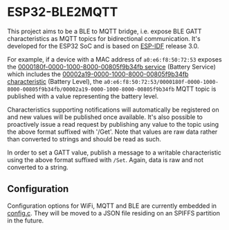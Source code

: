 # ESP32-BLE2MQTT

This project aims to be a BLE to MQTT bridge, i.e. expose BLE GATT
characteristics as MQTT topics for bidirectional communication. It's developed
for the ESP32 SoC and is based on
[ESP-IDF](https://github.com/espressif/esp-idf) release 3.0.

For example, if a device with a MAC address of `a0:e6:f8:50:72:53` exposes the
[0000180f-0000-1000-8000-00805f9b34fb service](https://developer.bluetooth.org/gatt/services/Pages/ServiceViewer.aspx?u=org.bluetooth.service.battery_service.xml)
(Battery Service) which includes the
[00002a19-0000-1000-8000-00805f9b34fb characteristic](https://developer.bluetooth.org/gatt/characteristics/Pages/CharacteristicViewer.aspx?u=org.bluetooth.characteristic.battery_level.xml)
(Battery Level), the `a0:e6:f8:50:72:53/0000180f-0000-1000-8000-00805f9b34fb/00002a19-0000-1000-8000-00805f9b34fb`
MQTT topic is published with a value representing the battery level.

Characteristics supporting notifications will automatically be registered on and
new values will be published once available. It's also possible to proactively
issue a read request by publishing any value to the topic using the above format
suffixed with '/Get'. Note that values are raw data rather than converted to
strings and should be read as such.

In order to set a GATT value, publish a message to a writable characteristic
using the above format suffixed with `/Set`. Again, data is raw and not
converted to a string.

## Configuration

Configuration options for WiFi, MQTT and BLE are currently embedded in
[config.c](main/config.c).
They will be moved to a JSON file residing on an SPIFFS partition in the future.
